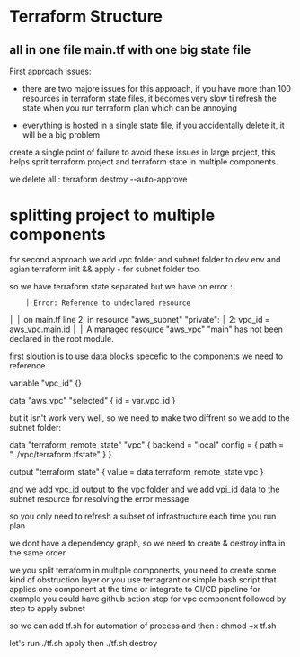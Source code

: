 # Terraform Structure 

 ## all in one file main.tf with one big state file

First approach issues: 
  - there are two majore issues for this approach, if you have more than 100 resources in terraform state files,
    it becomes very slow ti refresh the state when you run terraform plan which can be annoying

  - everything is hosted in a single state file, if you accidentally delete it, it will be a big problem

  create a single point of failure to avoid these issues in large project, this helps sprit terraform project
  and terraform state in multiple components.

we delete all : terraform destroy --auto-approve


# splitting project to multiple components

for second approach we add vpc folder and subnet folder to dev env
and agian terraform init && apply - for subnet folder too

so we have terraform state separated
but we have on error :

        │ Error: Reference to undeclared resource
│ 
│   on main.tf line 2, in resource "aws_subnet" "private":
│    2:   vpc_id     = aws_vpc.main.id
│ 
│ A managed resource "aws_vpc" "main" has not been declared in the root module.


first sloution is to use data blocks specefic to the components we need to reference

variable "vpc_id" {}

data "aws_vpc" "selected" {
    id = var.vpc_id
}

but it isn't work very well, so we need to make two diffrent 
so we add to the subnet folder: 

data "terraform_remote_state" "vpc" {
  backend = "local"
  config = {
    path = "../vpc/terraform.tfstate"
  }
}

output "terraform_state" {
    value = data.terraform_remote_state.vpc
}

and we add vpc_id output to the vpc folder 
and we add vpi_id data to the subnet resource  for resolving the error message

so you only need to refresh a subset of infrastructure each time you run plan

we dont have a dependency graph, so we need to create & destroy infta in the same order

we you split terraform in multiple components, you need to create some kind of obstruction layer
or you use terragrant
or simple bash script that applies one component at the time or integrate to CI/CD pipeline
for example you could have github action step for vpc component followed by step to apply subnet

so we can add tf.sh for automation of process
and then : chmod +x tf.sh

let's run ./tf.sh apply
then ./tf.sh destroy
